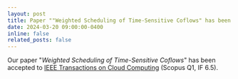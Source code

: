 ```yaml
---
layout: post
title: Paper ""Weighted Scheduling of Time-Sensitive Coflows" has been accepted to IEEE Transactions on Cloud Computing (TCC)
date: 2024-03-20 09:00:00-0400
inline: false
related_posts: false
---
```


Our paper "*Weighted Scheduling of Time-Sensitive Coflows*" has been accepted to [IEEE Transactions on Cloud Computing](https://ieeexplore.ieee.org/xpl/RecentIssue.jsp?punumber=6245519) (Scopus Q1, IF 6.5).
